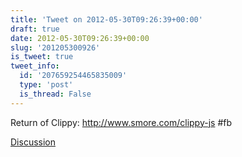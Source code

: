 ```yaml
---
title: 'Tweet on 2012-05-30T09:26:39+00:00'
draft: true
date: 2012-05-30T09:26:39+00:00
slug: '201205300926'
is_tweet: true
tweet_info:
  id: '207659254465835009'
  type: 'post'
  is_thread: False
---
```




Return of Clippy: <http://www.smore.com/clippy-js> #fb

[Discussion](https://x.com/sytelus/status/207659254465835009)
